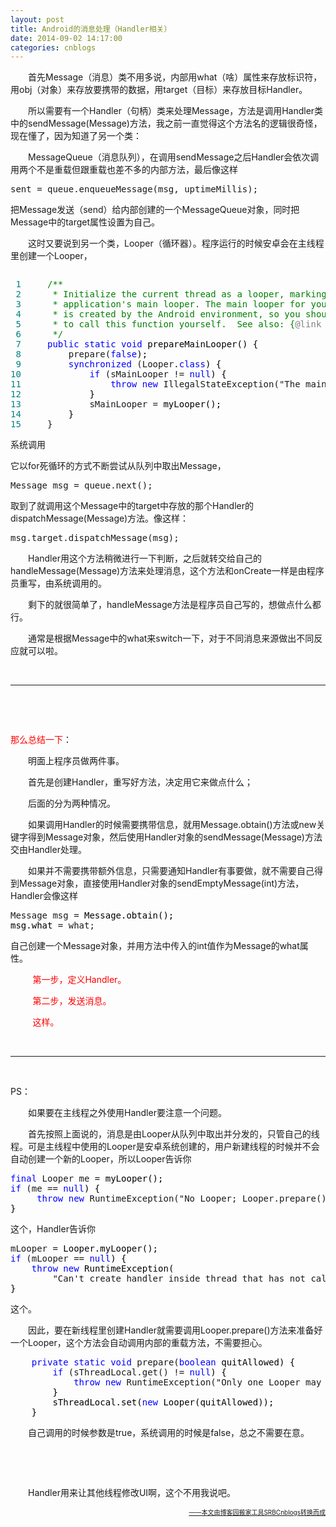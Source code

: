 ```yaml
---
layout: post
title: Android的消息处理（Handler相关）
date: 2014-09-02 14:17:00
categories: cnblogs
---
```


<p>　　首先Message（消息）类不用多说，内部用what（啥）属性来存放标识符，用obj（对象）来存放要携带的数据，用target（目标）来存放目标Handler。</p>
<p>　　所以需要有一个Handler（句柄）类来处理Message，方法是调用Handler类中的sendMessage(Message)方法，我之前一直觉得这个方法名的逻辑很奇怪，现在懂了，因为知道了另一个类：</p>
<p>　　MessageQueue（消息队列），在调用sendMessage之后Handler会依次调用两个不是重载但跟重载也差不多的内部方法，最后像这样</p>
<div class="cnblogs_code">
<pre>sent = queue.enqueueMessage(msg, uptimeMillis);</pre>
</div>
<p>把Message发送（send）给内部创建的一个MessageQueue对象，同时把Message中的target属性设置为自己。</p>
<p>　　这时又要说到另一个类，Looper（循环器）。程序运行的时候安卓会在主线程里创建一个Looper，</p>
<div class="cnblogs_code" onclick="cnblogs_code_show('75fa4f3a-3bca-48ed-b4f3-72ced1e71792')"><img id="code_img_closed_75fa4f3a-3bca-48ed-b4f3-72ced1e71792" class="code_img_closed" src="http://images.cnblogs.com/OutliningIndicators/ContractedBlock.gif" alt="" /><img id="code_img_opened_75fa4f3a-3bca-48ed-b4f3-72ced1e71792" class="code_img_opened" style="display: none;" onclick="cnblogs_code_hide('75fa4f3a-3bca-48ed-b4f3-72ced1e71792',event)" src="http://images.cnblogs.com/OutliningIndicators/ExpandedBlockStart.gif" alt="" />
<div id="cnblogs_code_open_75fa4f3a-3bca-48ed-b4f3-72ced1e71792" class="cnblogs_code_hide">
<pre><span style="color: #008080;"> 1</span>     <span style="color: #008000;">/**</span>
<span style="color: #008080;"> 2</span> <span style="color: #008000;">     * Initialize the current thread as a looper, marking it as an
</span><span style="color: #008080;"> 3</span> <span style="color: #008000;">     * application's main looper. The main looper for your application
</span><span style="color: #008080;"> 4</span> <span style="color: #008000;">     * is created by the Android environment, so you should never need
</span><span style="color: #008080;"> 5</span> <span style="color: #008000;">     * to call this function yourself.  See also: {</span><span style="color: #808080;">@link</span><span style="color: #008000;"> #prepare()}
</span><span style="color: #008080;"> 6</span>      <span style="color: #008000;">*/</span>
<span style="color: #008080;"> 7</span>     <span style="color: #0000ff;">public</span> <span style="color: #0000ff;">static</span> <span style="color: #0000ff;">void</span><span style="color: #000000;"> prepareMainLooper() {
</span><span style="color: #008080;"> 8</span>         prepare(<span style="color: #0000ff;">false</span><span style="color: #000000;">);
</span><span style="color: #008080;"> 9</span>         <span style="color: #0000ff;">synchronized</span> (Looper.<span style="color: #0000ff;">class</span><span style="color: #000000;">) {
</span><span style="color: #008080;">10</span>             <span style="color: #0000ff;">if</span> (sMainLooper != <span style="color: #0000ff;">null</span><span style="color: #000000;">) {
</span><span style="color: #008080;">11</span>                 <span style="color: #0000ff;">throw</span> <span style="color: #0000ff;">new</span> IllegalStateException("The main Looper has already been prepared."<span style="color: #000000;">);
</span><span style="color: #008080;">12</span> <span style="color: #000000;">            }
</span><span style="color: #008080;">13</span>             sMainLooper =<span style="color: #000000;"> myLooper();
</span><span style="color: #008080;">14</span> <span style="color: #000000;">        }
</span><span style="color: #008080;">15</span>     }</pre>
</div>
<span class="cnblogs_code_collapse">系统调用</span></div>
<p>它以for死循环的方式不断尝试从队列中取出Message，</p>
<div class="cnblogs_code">
<pre>Message msg = queue.next();</pre>
</div>
<p>取到了就调用这个Message中的target中存放的那个Handler的dispatchMessage(Message)方法。像这样：</p>
<div class="cnblogs_code">
<pre>msg.target.dispatchMessage(msg);</pre>
</div>
<p>　　Handler用这个方法稍微进行一下判断，之后就转交给自己的handleMessage(Message)方法来处理消息，这个方法和onCreate一样是由程序员重写，由系统调用的。</p>
<p>　　剩下的就很简单了，handleMessage方法是程序员自己写的，想做点什么都行。</p>
<p>　　通常是根据Message中的what来switch一下，对于不同消息来源做出不同反应就可以啦。</p>
<p>&nbsp;</p>
<hr />
<p>&nbsp;</p>
<p>&nbsp;</p>
<p><span style="color: #ff0000;">那么总结一下</span>：</p>
<p>　　明面上程序员做两件事。</p>
<p>　　首先是创建Handler，重写好方法，决定用它来做点什么；</p>
<p>　　后面的分为两种情况。</p>
<p>　　如果调用Handler的时候需要携带信息，就用Message.obtain()方法或new关键字得到Message对象，然后使用Handler对象的sendMessage(Message)方法交由Handler处理。</p>
<p>　　如果并不需要携带额外信息，只需要通知Handler有事要做，就不需要自己得到Message对象，直接使用Handler对象的sendEmptyMessage(int)方法，Handler会像这样</p>
<div class="cnblogs_code">
<pre>Message msg =<span style="color: #000000;"> Message.obtain();
msg.what </span>= what;</pre>
</div>
<p>自己创建一个Message对象，并用方法中传入的int值作为Message的what属性。</p>
<p>&nbsp;&nbsp;&nbsp;&nbsp;&nbsp;&nbsp;&nbsp;&nbsp; <span style="color: #ff0000;">第一步，定义Handler。</span></p>
<p><span style="color: #ff0000;">&nbsp;&nbsp;&nbsp;&nbsp;&nbsp;&nbsp;&nbsp;&nbsp; 第二步，发送消息。</span></p>
<p><span style="color: #ff0000;">&nbsp;&nbsp;&nbsp;&nbsp;&nbsp;&nbsp;&nbsp;&nbsp; 这样。</span></p>
<p>&nbsp;</p>
<hr />
<p>&nbsp;</p>
<p>PS：</p>
<p>　　如果要在主线程之外使用Handler要注意一个问题。</p>
<p>　　首先按照上面说的，消息是由Looper从队列中取出并分发的，只管自己的线程。可是主线程中使用的Looper是安卓系统创建的，用户新建线程的时候并不会自动创建一个新的Looper，所以Looper告诉你</p>
<div class="cnblogs_code">
<pre><span style="color: #0000ff;">final</span> Looper me =<span style="color: #000000;"> myLooper();
</span><span style="color: #0000ff;">if</span> (me == <span style="color: #0000ff;">null</span><span style="color: #000000;">) {
     </span><span style="color: #0000ff;">throw</span> <span style="color: #0000ff;">new</span> RuntimeException("No Looper; Looper.prepare() wasn't called on this thread."<span style="color: #000000;">);
}</span></pre>
</div>
<p>这个，Handler告诉你</p>
<div class="cnblogs_code">
<pre>mLooper =<span style="color: #000000;"> Looper.myLooper();
</span><span style="color: #0000ff;">if</span> (mLooper == <span style="color: #0000ff;">null</span><span style="color: #000000;">) {
    </span><span style="color: #0000ff;">throw</span> <span style="color: #0000ff;">new</span><span style="color: #000000;"> RuntimeException(
        </span>"Can't create handler inside thread that has not called Looper.prepare()"<span style="color: #000000;">);
}</span></pre>
</div>
<p>这个。</p>
<p>　　因此，要在新线程里创建Handler就需要调用Looper.prepare()方法来准备好一个Looper，这个方法会自动调用内部的重载方法，不需要担心。</p>
<div class="cnblogs_code">
<pre>    <span style="color: #0000ff;">private</span> <span style="color: #0000ff;">static</span> <span style="color: #0000ff;">void</span> prepare(<span style="color: #0000ff;">boolean</span><span style="color: #000000;"> quitAllowed) {
        </span><span style="color: #0000ff;">if</span> (sThreadLocal.get() != <span style="color: #0000ff;">null</span><span style="color: #000000;">) {
            </span><span style="color: #0000ff;">throw</span> <span style="color: #0000ff;">new</span> RuntimeException("Only one Looper may be created per thread"<span style="color: #000000;">);
        }
        sThreadLocal.set(</span><span style="color: #0000ff;">new</span><span style="color: #000000;"> Looper(quitAllowed));
    }</span></pre>
</div>
<p>　　自己调用的时候参数是true，系统调用的时候是false，总之不需要在意。</p>
<p>&nbsp;</p>
<p>&nbsp;</p>
<p>　　Handler用来让其他线程修改UI啊，这个不用我说吧。</p>

<div align=right><a href="https://github.com/mlxy/SRBCnblogs"><font size=1>——本文由博客园搬家工具SRBCnblogs转换而成</font></a></div>